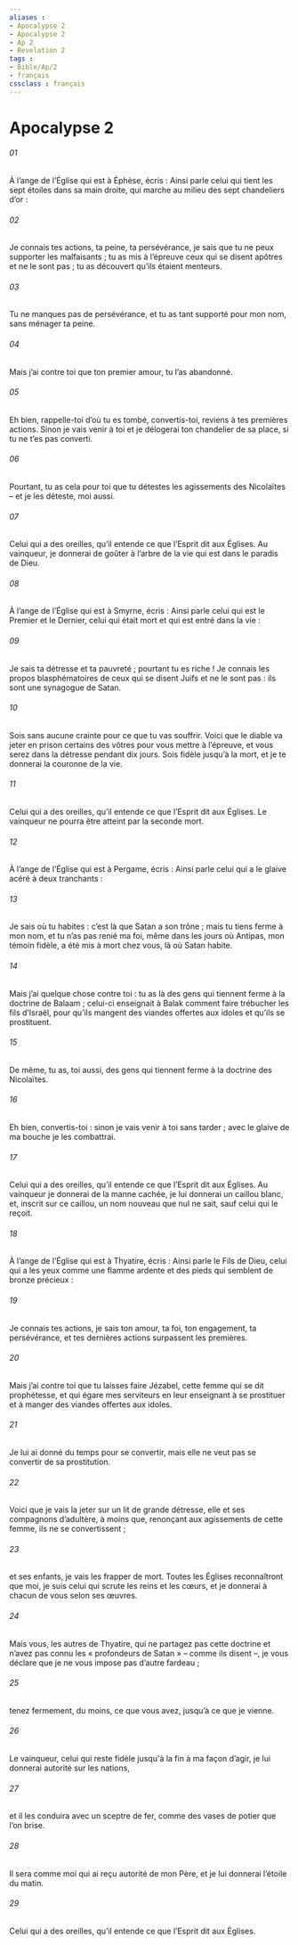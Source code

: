 ```yaml
---
aliases : 
- Apocalypse 2
- Apocalypse 2
- Ap 2
- Revelation 2
tags : 
- Bible/Ap/2
- français
cssclass : français
---
```


# Apocalypse 2

###### 01
À l’ange de l’Église qui est à Éphèse, écris :
Ainsi parle celui qui tient les sept étoiles dans sa main droite, qui marche au milieu des sept chandeliers d’or :
###### 02
Je connais tes actions, ta peine, ta persévérance, je sais que tu ne peux supporter les malfaisants ; tu as mis à l’épreuve ceux qui se disent apôtres et ne le sont pas ; tu as découvert qu’ils étaient menteurs.
###### 03
Tu ne manques pas de persévérance, et tu as tant supporté pour mon nom, sans ménager ta peine.
###### 04
Mais j’ai contre toi que ton premier amour, tu l’as abandonné.
###### 05
Eh bien, rappelle-toi d’où tu es tombé, convertis-toi, reviens à tes premières actions. Sinon je vais venir à toi et je délogerai ton chandelier de sa place, si tu ne t’es pas converti.
###### 06
Pourtant, tu as cela pour toi que tu détestes les agissements des Nicolaïtes – et je les déteste, moi aussi.
###### 07
Celui qui a des oreilles, qu’il entende ce que l’Esprit dit aux Églises. Au vainqueur, je donnerai de goûter à l’arbre de la vie qui est dans le paradis de Dieu.
###### 08
À l’ange de l’Église qui est à Smyrne, écris :
Ainsi parle celui qui est le Premier et le Dernier, celui qui était mort et qui est entré dans la vie :
###### 09
Je sais ta détresse et ta pauvreté ; pourtant tu es riche ! Je connais les propos blasphématoires de ceux qui se disent Juifs et ne le sont pas : ils sont une synagogue de Satan.
###### 10
Sois sans aucune crainte pour ce que tu vas souffrir. Voici que le diable va jeter en prison certains des vôtres pour vous mettre à l’épreuve, et vous serez dans la détresse pendant dix jours. Sois fidèle jusqu’à la mort, et je te donnerai la couronne de la vie.
###### 11
Celui qui a des oreilles, qu’il entende ce que l’Esprit dit aux Églises. Le vainqueur ne pourra être atteint par la seconde mort.
###### 12
À l’ange de l’Église qui est à Pergame, écris :
Ainsi parle celui qui a le glaive acéré à deux tranchants :
###### 13
Je sais où tu habites : c’est là que Satan a son trône ; mais tu tiens ferme à mon nom, et tu n’as pas renié ma foi, même dans les jours où Antipas, mon témoin fidèle, a été mis à mort chez vous, là où Satan habite.
###### 14
Mais j’ai quelque chose contre toi : tu as là des gens qui tiennent ferme à la doctrine de Balaam ; celui-ci enseignait à Balak comment faire trébucher les fils d’Israël, pour qu’ils mangent des viandes offertes aux idoles et qu’ils se prostituent.
###### 15
De même, tu as, toi aussi, des gens qui tiennent ferme à la doctrine des Nicolaïtes.
###### 16
Eh bien, convertis-toi : sinon je vais venir à toi sans tarder ; avec le glaive de ma bouche je les combattrai.
###### 17
Celui qui a des oreilles, qu’il entende ce que l’Esprit dit aux Églises. Au vainqueur je donnerai de la manne cachée, je lui donnerai un caillou blanc, et, inscrit sur ce caillou, un nom nouveau que nul ne sait, sauf celui qui le reçoit.
###### 18
À l’ange de l’Église qui est à Thyatire, écris :
Ainsi parle le Fils de Dieu, celui qui a les yeux comme une flamme ardente et des pieds qui semblent de bronze précieux :
###### 19
Je connais tes actions, je sais ton amour, ta foi, ton engagement, ta persévérance, et tes dernières actions surpassent les premières.
###### 20
Mais j’ai contre toi que tu laisses faire Jézabel, cette femme qui se dit prophétesse, et qui égare mes serviteurs en leur enseignant à se prostituer et à manger des viandes offertes aux idoles.
###### 21
Je lui ai donné du temps pour se convertir, mais elle ne veut pas se convertir de sa prostitution.
###### 22
Voici que je vais la jeter sur un lit de grande détresse, elle et ses compagnons d’adultère, à moins que, renonçant aux agissements de cette femme, ils ne se convertissent ;
###### 23
et ses enfants, je vais les frapper de mort. Toutes les Églises reconnaîtront que moi, je suis celui qui scrute les reins et les cœurs, et je donnerai à chacun de vous selon ses œuvres.
###### 24
Mais vous, les autres de Thyatire, qui ne partagez pas cette doctrine et n’avez pas connu les « profondeurs de Satan » – comme ils disent –, je vous déclare que je ne vous impose pas d’autre fardeau ;
###### 25
tenez fermement, du moins, ce que vous avez, jusqu’à ce que je vienne.
###### 26
Le vainqueur, celui qui reste fidèle jusqu'à la fin à ma façon d’agir, je lui donnerai autorité sur les nations,
###### 27
et il les conduira avec un sceptre de fer, comme des vases de potier que l’on brise.
###### 28
Il sera comme moi qui ai reçu autorité de mon Père, et je lui donnerai l’étoile du matin.
###### 29
Celui qui a des oreilles, qu’il entende ce que l’Esprit dit aux Églises.
